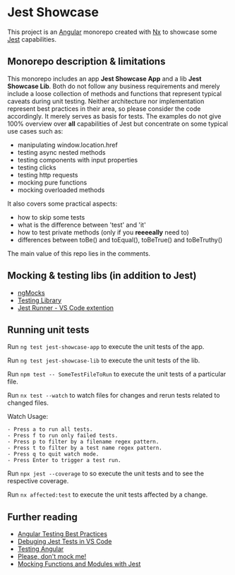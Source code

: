 # Jest Showcase

This project is an [Angular](https://angular.io) monorepo created with [Nx](https://nx.dev) to showcase some [Jest](https://jestjs.io) capabilities.

## Monorepo description & limitations

This monorepo includes an app **Jest Showcase App** and a lib **Jest Showcase Lib**. Both do not follow any business requirements and merely include a loose collection of methods and functions that represent typical caveats during unit testing. Neither architecture nor implementation represent best practices in their area, so please consider the code accordingly. It merely serves as basis for tests. The examples do not give 100% overview over **all** capabilities of Jest but concentrate on some typical use cases such as:
- manipulating window.location.href
- testing async nested methods
- testing components with input properties
- testing clicks
- testing http requests
- mocking pure functions
- mocking overloaded methods

It also covers some practical aspects:
- how to skip some tests
- what is the difference between 'test' and 'it'
- how to test private methods (only if you **reeeeally** need to)
- differences between toBe() and toEqual(), toBeTrue() and toBeTruthy()

The main value of this repo lies in the comments. 

## Mocking & testing libs (in addition to Jest)

- [ngMocks](https://ng-mocks.sudo.eu)
- [Testing Library](https://github.com/testing-library/angular-testing-library)
- [Jest Runner - VS Code extention](https://marketplace.visualstudio.com/items?itemName=firsttris.vscode-jest-runner)

## Running unit tests

Run `ng test jest-showcase-app` to execute the unit tests of the app.

Run `ng test jest-showcase-lib` to execute the unit tests of the lib.

Run `npm test -- SomeTestFileToRun` to execute the unit tests of a particular file.

Run `nx test --watch` to watch files for changes and rerun tests related to changed files.

  Watch Usage:

    - Press a to run all tests.
    - Press f to run only failed tests.
    - Press p to filter by a filename regex pattern.
    - Press t to filter by a test name regex pattern.
    - Press q to quit watch mode.
    - Press Enter to trigger a test run.

Run `npx jest --coverage` to so execute the unit tests and to see the respective coverage.

Run `nx affected:test` to execute the unit tests affected by a change.

## Further reading
- [Angular Testing Best Practices](https://angular.io/guide/testing)
- [Debuging Jest Tests in VS Code](https://juristr.com/blog/2020/05/vscode-debug-jest/)
- [Testing Angular](https://testing-angular.com)
- [Please, don't mock me!](https://www.youtube.com/watch?v=Af4M8GMoxi4)
- [Mocking Functions and Modules with Jest](https://pawelgrzybek.com/mocking-functions-and-modules-with-jest/)
